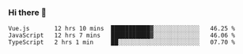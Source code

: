 ### Hi there 👋

<!--
**xin-code/Xin-code** is a ✨ _special_ ✨ repository because its `README.md` (this file) appears on your GitHub profile.

Here are some ideas to get you started:
<!--START_SECTION:waka-->
```text
Vue.js       12 hrs 10 mins  ███████████▓░░░░░░░░░░░░░   46.25 % 
JavaScript   12 hrs 7 mins   ███████████▓░░░░░░░░░░░░░   46.06 % 
TypeScript   2 hrs 1 min     ██░░░░░░░░░░░░░░░░░░░░░░░   07.70 % 
```
<!--END_SECTION:waka-->
